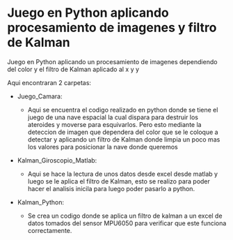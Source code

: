 # Juego en Python aplicando procesamiento de imagenes y filtro de Kalman
Juego en Python aplicando un procesamiento de imagenes dependiendo del color y el filtro de Kalman aplicado al x y y<br>

Aqui encontraran 2 carpetas:
- Juego_Camara:<br>
    - Aqui se encuentra el codigo realizado en python donde se tiene el juego de una nave espacial la cual dispara para destruir los ateroides y moverse para                   esquivarlos. Pero esto mediante la deteccion de imagen que dependera del color que se le coloque a detectar y aplicando un filtro de Kalman donde limpia un poco         mas los valores para posicionar la nave donde queremos<br>
- Kalman_Giroscopio_Matlab:<br>
    - Aqui se hace la lectura de unos datos desde excel desde matlab y luego se le aplica el filtro de Kalman, esto se realizo para poder hacer el analisis inicila para       luego poder pasarlo a python.<br>

- Kalman_Python:<br>
    - Se crea un codigo donde se aplica un filtro de kalman a un excel de datos tomados del sensor MPU6050 para verificar que este funciona correctamente.
